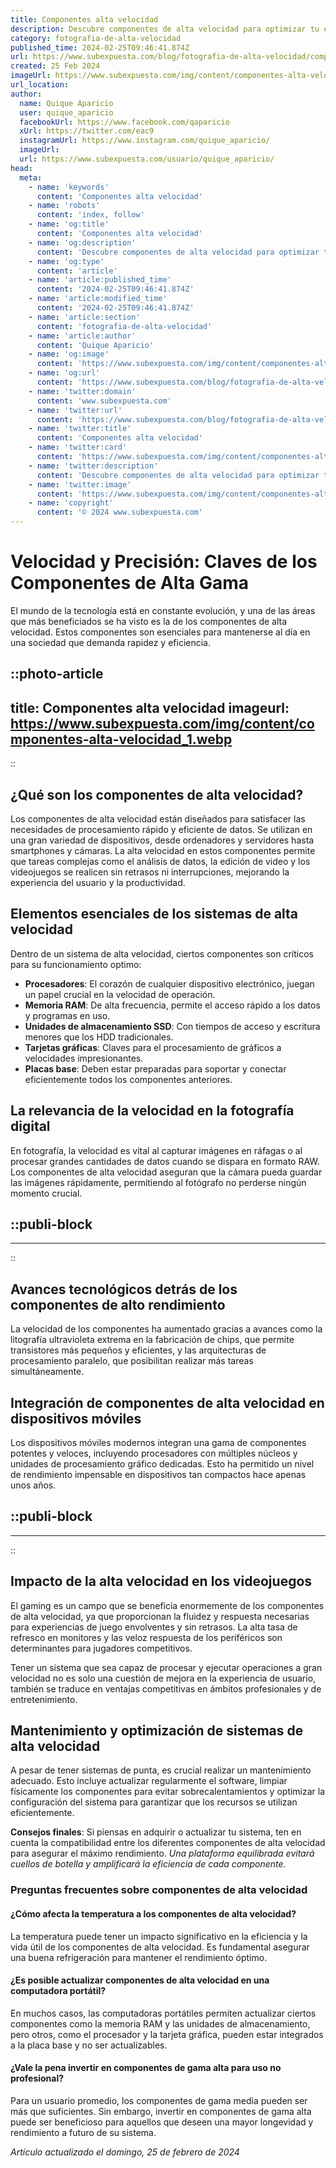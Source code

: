 ```yaml
---
title: Componentes alta velocidad
description: Descubre componentes de alta velocidad para optimizar tu electrónica. Calidad y rendimiento superiores para tus proyectos más exigentes.
category: fotografia-de-alta-velocidad
published_time: 2024-02-25T09:46:41.874Z
url: https://www.subexpuesta.com/blog/fotografia-de-alta-velocidad/componentes-alta-velocidad
created: 25 Feb 2024
imageUrl: https://www.subexpuesta.com/img/content/componentes-alta-velocidad_1.webp
url_location:
author:
  name: Quique Aparicio
  user: quique_aparicio
  facebookUrl: https://www.facebook.com/qaparicio
  xUrl: https://twitter.com/eac9
  instagramUrl: https://www.instagram.com/quique_aparicio/
  imageUrl: 
  url: https://www.subexpuesta.com/usuario/quique_aparicio/
head:
  meta:
    - name: 'keywords'
      content: 'Componentes alta velocidad'
    - name: 'robots'
      content: 'index, follow'
    - name: 'og:title'
      content: 'Componentes alta velocidad'
    - name: 'og:description'
      content: 'Descubre componentes de alta velocidad para optimizar tu electrónica. Calidad y rendimiento superiores para tus proyectos más exigentes.'
    - name: 'og:type'
      content: 'article'
    - name: 'article:published_time'
      content: '2024-02-25T09:46:41.874Z'
    - name: 'article:modified_time'
      content: '2024-02-25T09:46:41.874Z'
    - name: 'article:section'
      content: 'fotografia-de-alta-velocidad'
    - name: 'article:author'
      content: 'Quique Aparicio'
    - name: 'og:image'
      content: 'https://www.subexpuesta.com/img/content/componentes-alta-velocidad_1.webp'
    - name: 'og:url'
      content: 'https://www.subexpuesta.com/blog/fotografia-de-alta-velocidad/componentes-alta-velocidad'
    - name: 'twitter:domain'
      content: 'www.subexpuesta.com'
    - name: 'twitter:url'
      content: 'https://www.subexpuesta.com/blog/fotografia-de-alta-velocidad/componentes-alta-velocidad'
    - name: 'twitter:title'
      content: 'Componentes alta velocidad'
    - name: 'twitter:card'
      content: 'https://www.subexpuesta.com/img/content/componentes-alta-velocidad_1.webp'
    - name: 'twitter:description'
      content: 'Descubre componentes de alta velocidad para optimizar tu electrónica. Calidad y rendimiento superiores para tus proyectos más exigentes.'
    - name: 'twitter:image'
      content: 'https://www.subexpuesta.com/img/content/componentes-alta-velocidad_1.webp'
    - name: 'copyright'
      content: '© 2024 www.subexpuesta.com'
---
```

# Velocidad y Precisión: Claves de los Componentes de Alta Gama
El mundo de la tecnología está en constante evolución, y una de las áreas que más beneficiados se ha visto es la de los componentes de alta velocidad. Estos componentes son esenciales para mantenerse al día en una sociedad que demanda rapidez y eficiencia.


::photo-article
---
title: Componentes alta velocidad
imageurl: https://www.subexpuesta.com/img/content/componentes-alta-velocidad_1.webp
---
::


## ¿Qué son los componentes de alta velocidad?
Los componentes de alta velocidad están diseñados para satisfacer las necesidades de procesamiento rápido y eficiente de datos. Se utilizan en una gran variedad de dispositivos, desde ordenadores y servidores hasta smartphones y cámaras. La alta velocidad en estos componentes permite que tareas complejas como el análisis de datos, la edición de video y los videojuegos se realicen sin retrasos ni interrupciones, mejorando la experiencia del usuario y la productividad.

## Elementos esenciales de los sistemas de alta velocidad
Dentro de un sistema de alta velocidad, ciertos componentes son críticos para su funcionamiento optimo:

- **Procesadores**: El corazón de cualquier dispositivo electrónico, juegan un papel crucial en la velocidad de operación.
- **Memoria RAM**: De alta frecuencia, permite el acceso rápido a los datos y programas en uso.
- **Unidades de almacenamiento SSD**: Con tiempos de acceso y escritura menores que los HDD tradicionales.
- **Tarjetas gráficas**: Claves para el procesamiento de gráficos a velocidades impresionantes.
- **Placas base**: Deben estar preparadas para soportar y conectar eficientemente todos los componentes anteriores.

## La relevancia de la velocidad en la fotografía digital
En fotografía, la velocidad es vital al capturar imágenes en ráfagas o al procesar grandes cantidades de datos cuando se dispara en formato RAW. Los componentes de alta velocidad aseguran que la cámara pueda guardar las imágenes rápidamente, permitiendo al fotógrafo no perderse ningún momento crucial.


  ::publi-block
  ---
  ---
  ::
  
  
## Avances tecnológicos detrás de los componentes de alto rendimiento
La velocidad de los componentes ha aumentado gracias a avances como la litografía ultravioleta extrema en la fabricación de chips, que permite transistores más pequeños y eficientes, y las arquitecturas de procesamiento paralelo, que posibilitan realizar más tareas simultáneamente.

## Integración de componentes de alta velocidad en dispositivos móviles
Los dispositivos móviles modernos integran una gama de componentes potentes y veloces, incluyendo procesadores con múltiples núcleos y unidades de procesamiento gráfico dedicadas. Esto ha permitido un nivel de rendimiento impensable en dispositivos tan compactos hace apenas unos años.


  ::publi-block
  ---
  ---
  ::
  
  
## Impacto de la alta velocidad en los videojuegos
El gaming es un campo que se beneficia enormemente de los componentes de alta velocidad, ya que proporcionan la fluidez y respuesta necesarias para experiencias de juego envolventes y sin retrasos. La alta tasa de refresco en monitores y las veloz respuesta de los periféricos son determinantes para jugadores competitivos.

Tener un sistema que sea capaz de procesar y ejecutar operaciones a gran velocidad no es solo una cuestión de mejora en la experiencia de usuario, también se traduce en ventajas competitivas en ámbitos profesionales y de entretenimiento.

## Mantenimiento y optimización de sistemas de alta velocidad
A pesar de tener sistemas de punta, es crucial realizar un mantenimiento adecuado. Esto incluye actualizar regularmente el software, limpiar físicamente los componentes para evitar sobrecalentamientos y optimizar la configuración del sistema para garantizar que los recursos se utilizan eficientemente.

**Consejos finales**: Si piensas en adquirir o actualizar tu sistema, ten en cuenta la compatibilidad entre los diferentes componentes de alta velocidad para asegurar el máximo rendimiento. *Una plataforma equilibrada evitará cuellos de botella y amplificará la eficiencia de cada componente.*

### Preguntas frecuentes sobre componentes de alta velocidad
#### ¿Cómo afecta la temperatura a los componentes de alta velocidad?
La temperatura puede tener un impacto significativo en la eficiencia y la vida útil de los componentes de alta velocidad. Es fundamental asegurar una buena refrigeración para mantener el rendimiento óptimo.

#### ¿Es posible actualizar componentes de alta velocidad en una computadora portátil?
En muchos casos, las computadoras portátiles permiten actualizar ciertos componentes como la memoria RAM y las unidades de almacenamiento, pero otros, como el procesador y la tarjeta gráfica, pueden estar integrados a la placa base y no ser actualizables.

#### ¿Vale la pena invertir en componentes de gama alta para uso no profesional?
Para un usuario promedio, los componentes de gama media pueden ser más que suficientes. Sin embargo, invertir en componentes de gama alta puede ser beneficioso para aquellos que deseen una mayor longevidad y rendimiento a futuro de su sistema.

_Artículo actualizado el domingo, 25 de febrero de 2024_